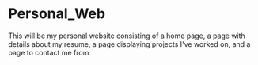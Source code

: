 # Personal_Web
This will be my personal website consisting of a home page, a page with details about my resume, a page displaying projects I've worked on, and a page to contact me from
